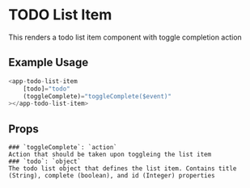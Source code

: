 # TODO List Item

This renders a todo list item component with toggle completion action

## Example Usage

```javascript
<app-todo-list-item
    [todo]="todo"
    (toggleComplete)="toggleComplete($event)"
></app-todo-list-item>
```

## Props

    ### `toggleComplete`: `action`
    Action that should be taken upon toggleing the list item
    ### `todo`: `object`
    The todo list object that defines the list item. Contains title (String), complete (boolean), and id (Integer) properties